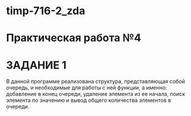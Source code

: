 # timp-716-2_zda
# Практическая работа №4
# ЗАДАНИЕ 1
   В данной программе реализована структура, представляющая собой очередь, и необходимые для работы с ней функции, а именно: добавление в конец очереди, удаление элемента из ее начала, поиск элемента по значению и вывод общего количества элементов в очереди.
